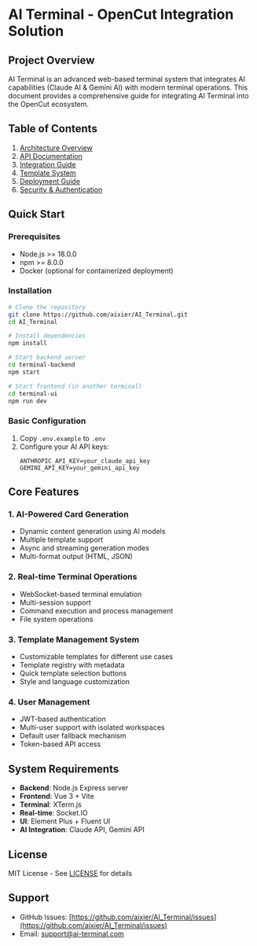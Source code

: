 # AI Terminal - OpenCut Integration Solution

## Project Overview

AI Terminal is an advanced web-based terminal system that integrates AI capabilities (Claude AI & Gemini AI) with modern terminal operations. This document provides a comprehensive guide for integrating AI Terminal into the OpenCut ecosystem.

## Table of Contents

1. [Architecture Overview](./ARCHITECTURE.md)
2. [API Documentation](./API_REFERENCE.md)
3. [Integration Guide](./INTEGRATION_GUIDE.md)
4. [Template System](./TEMPLATE_SYSTEM.md)
5. [Deployment Guide](./DEPLOYMENT.md)
6. [Security & Authentication](./SECURITY.md)

## Quick Start

### Prerequisites
- Node.js >= 18.0.0
- npm >= 8.0.0
- Docker (optional for containerized deployment)

### Installation

```bash
# Clone the repository
git clone https://github.com/aixier/AI_Terminal.git
cd AI_Terminal

# Install dependencies
npm install

# Start backend server
cd terminal-backend
npm start

# Start frontend (in another terminal)
cd terminal-ui
npm run dev
```

### Basic Configuration

1. Copy `.env.example` to `.env`
2. Configure your AI API keys:
   ```env
   ANTHROPIC_API_KEY=your_claude_api_key
   GEMINI_API_KEY=your_gemini_api_key
   ```

## Core Features

### 1. AI-Powered Card Generation
- Dynamic content generation using AI models
- Multiple template support
- Async and streaming generation modes
- Multi-format output (HTML, JSON)

### 2. Real-time Terminal Operations
- WebSocket-based terminal emulation
- Multi-session support
- Command execution and process management
- File system operations

### 3. Template Management System
- Customizable templates for different use cases
- Template registry with metadata
- Quick template selection buttons
- Style and language customization

### 4. User Management
- JWT-based authentication
- Multi-user support with isolated workspaces
- Default user fallback mechanism
- Token-based API access

## System Requirements

- **Backend**: Node.js Express server
- **Frontend**: Vue 3 + Vite
- **Terminal**: XTerm.js
- **Real-time**: Socket.IO
- **UI**: Element Plus + Fluent UI
- **AI Integration**: Claude API, Gemini API

## License

MIT License - See [LICENSE](../LICENSE) for details

## Support

- GitHub Issues: [https://github.com/aixier/AI_Terminal/issues](https://github.com/aixier/AI_Terminal/issues)
- Email: support@ai-terminal.com